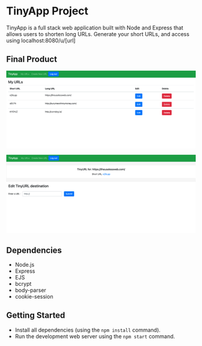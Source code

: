 # TinyApp Project

TinyApp is a full stack web application built with Node and Express that allows users to shorten long URLs. Generate your short URLs, and access using localhost:8080/u/[url]

## Final Product

![Index of URLs page](https://raw.githubusercontent.com/notlucaslee/tinyapp/master/docs/urls-page.png?raw=true)

![Edit your short URL](https://github.com/notlucaslee/tinyapp/blob/master/docs/edit-urls.png?raw=true)

## Dependencies

- Node.js
- Express
- EJS
- bcrypt
- body-parser
- cookie-session


## Getting Started

- Install all dependencies (using the `npm install` command).
- Run the development web server using the `npm start` command.